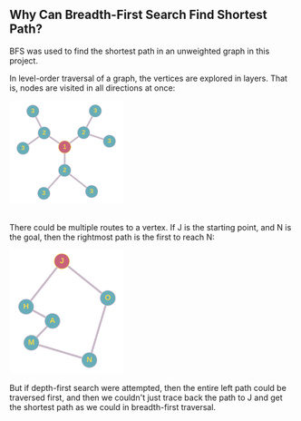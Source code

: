 ## Why Can Breadth-First Search Find Shortest Path?

BFS was used to find the shortest path in an unweighted graph in this project.

In level-order traversal of a graph, the vertices are explored in layers. That is, nodes are visited in all directions at once:

<img src="images/simple.png" alt="isolated" width="200"/>
<br>
<br>

There could be multiple routes to a vertex. If J is the starting point, and N is the goal, then the rightmost path is the first to reach N:

<img src="images/simple_2.png" alt="isolated" width="200"/>

But if depth-first search were attempted, then the entire left path could be traversed first, and then we couldn't just trace back the path to J and get the shortest path as we could in breadth-first traversal.